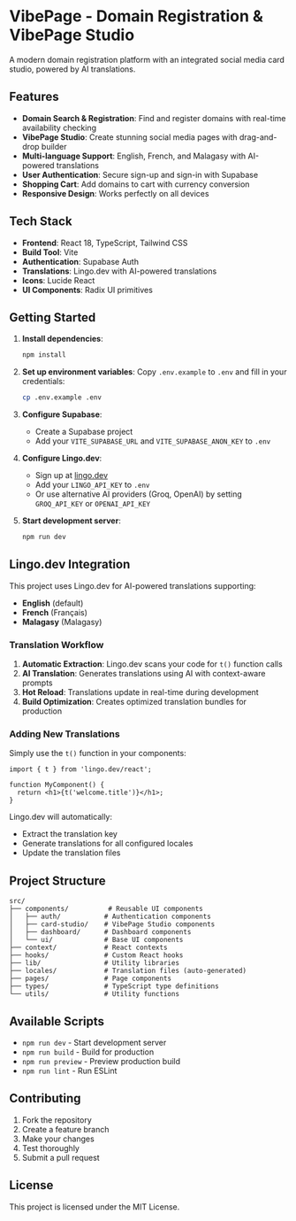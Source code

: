 # VibePage - Domain Registration & VibePage Studio

A modern domain registration platform with an integrated social media card studio, powered by AI translations.

## Features

- **Domain Search & Registration**: Find and register domains with real-time availability checking
- **VibePage Studio**: Create stunning social media pages with drag-and-drop builder
- **Multi-language Support**: English, French, and Malagasy with AI-powered translations
- **User Authentication**: Secure sign-up and sign-in with Supabase
- **Shopping Cart**: Add domains to cart with currency conversion
- **Responsive Design**: Works perfectly on all devices

## Tech Stack

- **Frontend**: React 18, TypeScript, Tailwind CSS
- **Build Tool**: Vite
- **Authentication**: Supabase Auth
- **Translations**: Lingo.dev with AI-powered translations
- **Icons**: Lucide React
- **UI Components**: Radix UI primitives

## Getting Started

1. **Install dependencies**:
   ```bash
   npm install
   ```

2. **Set up environment variables**:
   Copy `.env.example` to `.env` and fill in your credentials:
   ```bash
   cp .env.example .env
   ```

3. **Configure Supabase**:
   - Create a Supabase project
   - Add your `VITE_SUPABASE_URL` and `VITE_SUPABASE_ANON_KEY` to `.env`

4. **Configure Lingo.dev**:
   - Sign up at [lingo.dev](https://lingo.dev)
   - Add your `LINGO_API_KEY` to `.env`
   - Or use alternative AI providers (Groq, OpenAI) by setting `GROQ_API_KEY` or `OPENAI_API_KEY`

5. **Start development server**:
   ```bash
   npm run dev
   ```

## Lingo.dev Integration

This project uses Lingo.dev for AI-powered translations supporting:

- **English** (default)
- **French** (Français)
- **Malagasy** (Malagasy)

### Translation Workflow

1. **Automatic Extraction**: Lingo.dev scans your code for `t()` function calls
2. **AI Translation**: Generates translations using AI with context-aware prompts
3. **Hot Reload**: Translations update in real-time during development
4. **Build Optimization**: Creates optimized translation bundles for production

### Adding New Translations

Simply use the `t()` function in your components:

```tsx
import { t } from 'lingo.dev/react';

function MyComponent() {
  return <h1>{t('welcome.title')}</h1>;
}
```

Lingo.dev will automatically:
- Extract the translation key
- Generate translations for all configured locales
- Update the translation files

## Project Structure

```
src/
├── components/          # Reusable UI components
│   ├── auth/           # Authentication components
│   ├── card-studio/    # VibePage Studio components
│   ├── dashboard/      # Dashboard components
│   └── ui/             # Base UI components
├── context/            # React contexts
├── hooks/              # Custom React hooks
├── lib/                # Utility libraries
├── locales/            # Translation files (auto-generated)
├── pages/              # Page components
├── types/              # TypeScript type definitions
└── utils/              # Utility functions
```

## Available Scripts

- `npm run dev` - Start development server
- `npm run build` - Build for production
- `npm run preview` - Preview production build
- `npm run lint` - Run ESLint

## Contributing

1. Fork the repository
2. Create a feature branch
3. Make your changes
4. Test thoroughly
5. Submit a pull request

## License

This project is licensed under the MIT License.
